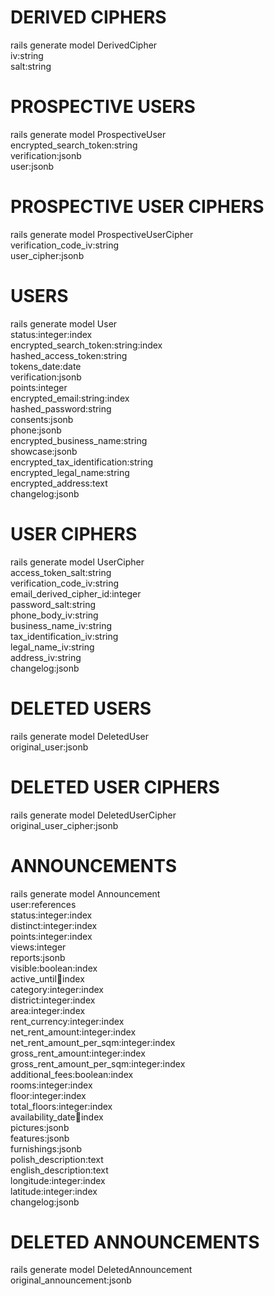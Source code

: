 # DERIVED CIPHERS
rails generate model DerivedCipher \
iv:string \
salt:string

# PROSPECTIVE USERS
rails generate model ProspectiveUser \
encrypted_search_token:string \
verification:jsonb \
user:jsonb

# PROSPECTIVE USER CIPHERS
rails generate model ProspectiveUserCipher \
verification_code_iv:string \
user_cipher:jsonb

# USERS
rails generate model User \
status:integer:index \
encrypted_search_token:string:index \
hashed_access_token:string \
tokens_date:date \
verification:jsonb \
points:integer \
encrypted_email:string:index \
hashed_password:string \
consents:jsonb \
phone:jsonb \
encrypted_business_name:string \
showcase:jsonb \
encrypted_tax_identification:string \
encrypted_legal_name:string \
encrypted_address:text \
changelog:jsonb

# USER CIPHERS
rails generate model UserCipher \
access_token_salt:string \
verification_code_iv:string \
email_derived_cipher_id:integer \
password_salt:string \
phone_body_iv:string \
business_name_iv:string \
tax_identification_iv:string \
legal_name_iv:string \
address_iv:string \
changelog:jsonb

# DELETED USERS
rails generate model DeletedUser \
original_user:jsonb

# DELETED USER CIPHERS
rails generate model DeletedUserCipher \
original_user_cipher:jsonb

# ANNOUNCEMENTS
rails generate model Announcement \
user:references \
status:integer:index \
distinct:integer:index \
points:integer:index \
views:integer \
reports:jsonb \
visible:boolean:index \
active_until:date:index \
category:integer:index \
district:integer:index \
area:integer:index \
rent_currency:integer:index \
net_rent_amount:integer:index \
net_rent_amount_per_sqm:integer:index \
gross_rent_amount:integer:index \
gross_rent_amount_per_sqm:integer:index \
additional_fees:boolean:index \
rooms:integer:index \
floor:integer:index \
total_floors:integer:index \
availability_date:date:index \
pictures:jsonb \
features:jsonb \
furnishings:jsonb \
polish_description:text \
english_description:text \
longitude:integer:index \
latitude:integer:index \
changelog:jsonb

# DELETED ANNOUNCEMENTS
rails generate model DeletedAnnouncement \
original_announcement:jsonb
